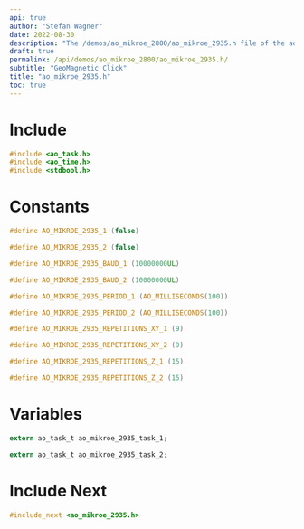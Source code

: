 ```yaml
---
api: true
author: "Stefan Wagner"
date: 2022-08-30
description: "The /demos/ao_mikroe_2800/ao_mikroe_2935.h file of the ao real-time operating system."
draft: true
permalink: /api/demos/ao_mikroe_2800/ao_mikroe_2935.h/
subtitle: "GeoMagnetic Click"
title: "ao_mikroe_2935.h"
toc: true
---
```


# Include

```c
#include <ao_task.h>
#include <ao_time.h>
#include <stdbool.h>
```

# Constants

```c
#define AO_MIKROE_2935_1 (false)
```

```c
#define AO_MIKROE_2935_2 (false)
```

```c
#define AO_MIKROE_2935_BAUD_1 (10000000UL)
```

```c
#define AO_MIKROE_2935_BAUD_2 (10000000UL)
```

```c
#define AO_MIKROE_2935_PERIOD_1 (AO_MILLISECONDS(100))
```

```c
#define AO_MIKROE_2935_PERIOD_2 (AO_MILLISECONDS(100))
```

```c
#define AO_MIKROE_2935_REPETITIONS_XY_1 (9)
```

```c
#define AO_MIKROE_2935_REPETITIONS_XY_2 (9)
```

```c
#define AO_MIKROE_2935_REPETITIONS_Z_1 (15)
```

```c
#define AO_MIKROE_2935_REPETITIONS_Z_2 (15)
```

# Variables

```c
extern ao_task_t ao_mikroe_2935_task_1;
```

```c
extern ao_task_t ao_mikroe_2935_task_2;
```

# Include Next

```c
#include_next <ao_mikroe_2935.h>
```
